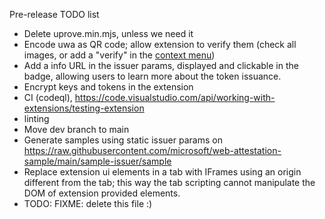 Pre-release TODO list

* Delete uprove.min.mjs, unless we need it
* Encode uwa as QR code; allow extension to verify them (check all images, or add a "verify" in the [context menu](https://developer.chrome.com/docs/extensions/reference/contextMenus/))
* Add a info URL in the issuer params, displayed and clickable in the badge, allowing users to learn more about the token issuance.
* Encrypt keys and tokens in the extension
* CI (codeql), https://code.visualstudio.com/api/working-with-extensions/testing-extension
* linting
* Move dev branch to main
* Generate samples using static issuer params on https://raw.githubusercontent.com/microsoft/web-attestation-sample/main/sample-issuer/sample
* Replace extension ui elements in a tab with IFrames using an origin different from the tab; this way the tab scripting cannot manipulate the DOM of extension provided elements.
* TODO: FIXME: delete this file :)